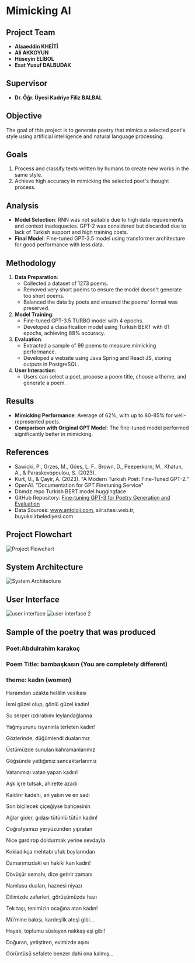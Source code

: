 # Mimicking AI

## Project Team
- **Alaaeddin KHEİTİ**
- **Ali AKKOYUN**
- **Hüseyin ELİBOL**
- **Esat Yusuf DALBUDAK**

## Supervisor
- **Dr. Öğr. Üyesi Kadriye Filiz BALBAL**

## Objective
The goal of this project is to generate poetry that mimics a selected poet's style using artificial intelligence and natural language processing.

## Goals
1. Process and classify texts written by humans to create new works in the same style.
2. Achieve high accuracy in mimicking the selected poet's thought process.

## Analysis
- **Model Selection**: RNN was not suitable due to high data requirements and context inadequacies. GPT-2 was considered but discarded due to lack of Turkish support and high training costs.
- **Final Model**: Fine-tuned GPT-3.5 model using transformer architecture for good performance with less data.

## Methodology
1. **Data Preparation**:
    - Collected a dataset of 1273 poems.
    - Removed very short poems to ensure the model doesn't generate too short poems.
    - Balanced the data by poets and ensured the poems' format was preserved.
2. **Model Training**:
    - Fine-tuned GPT-3.5 TURBO model with 4 epochs.
    - Developed a classification model using Turkish BERT with 61 epochs, achieving 88% accuracy.
3. **Evaluation**:
    - Extracted a sample of 99 poems to measure mimicking performance.
    - Developed a website using Java Spring and React JS, storing outputs in PostgreSQL.
4. **User Interaction**:
    - Users can select a poet, propose a poem title, choose a theme, and generate a poem.

## Results
- **Mimicking Performance**: Average of 62%, with up to 80-85% for well-represented poets.
- **Comparison with Original GPT Model**: The fine-tuned model performed significantly better in mimicking.

## References
- Sawicki, P., Grzes, M., Góes, L. F., Brown, D., Peeperkorn, M., Khatun, A., & Paraskevopoulou, S. (2023).
- Kurt, U., & Çayir, A. (2023). "A Modern Turkish Poet: Fine-Tuned GPT-2."
- OpenAI. "Documentation for GPT Finetuning Service"
- Dbmdz repo Turkish BERT model huggingface
- GitHub Repository: [Fine-tuning GPT-3 for Poetry Generation and Evaluation](https://github.com/PeterS111/Fine-tuning-GPT-3-for-Poetry-Generation-and-Evaluation/tree/main/Code)
- Data Sources: www.antoloji.com, siir.sitesi.web.tr, buyuksiirbelediyesi.com

## Project Flowchart
![Project Flowchart](https://github.com/alaaeddinKH/Graduation-project/blob/main/Flowchart%20of%20projectjpg_Page1.jpg)

## System Architecture
![System Architecture](https://github.com/alaaeddinKH/Graduation-project/blob/main/project%20architecturejpg_Page1.jpg)

## User Interface
![user interface](https://github.com/alaaeddinKH/Graduation-project/blob/main/userinterface1.jpg)
![user interface 2](https://github.com/alaaeddinKH/Graduation-project/blob/main/userinterface2.jpg)

## Sample of the poetry that was produced
### Poet:Abdulrahim karakoç
### Poem Title: bambaşkasın (You are completely different)
### theme: kadın (women)

Haramdan uzakta helâlin vesikası

İsmi güzel olup, gönlü güzel kadın!

Su serper ızdırabımı leylandağlarına

Yağmyurunu isyanınla terleten kadın!

Gözlerinde, düğümlendi dualarımız

Üstümüzde sunulan kahramanlarımız

Göğsünde yattığımız sancaktarlarımız

Vatanımızı vatan yapan kadın!

Aşk içre tutsak, ahirette azadı

Kaldırır kadehi, en yakın ve en sadı

Son biçilecek çiçeğiyse bahçesinin

Ağlar gider, gıdası tütünlü tütün kadın!

Coğrafyamızı yeryüzünden yıpratan

Nice gardırop doldurmak yerine sevdayla

Kokladıkça mehtabı ufuk boylarından

Damarımızdaki en hakiki kan kadın!

Dövüşür semahı, dize getirir zamanı

Namlusu duaları, haznesi niyazı

Dilimizde zaferleri, görüşümüzde hazı

Tek taşı, tenimizin ocağına atan kadın!

Mü’mine bakışı, kardeşlik ateşi gibi...

Hayatı, toplumu süsleyen nakkaş eşi gibi!

Doğuran, yetiştiren, evimizde aşını

Görüntüsü sefalete benzer dahi ona kalmış...

